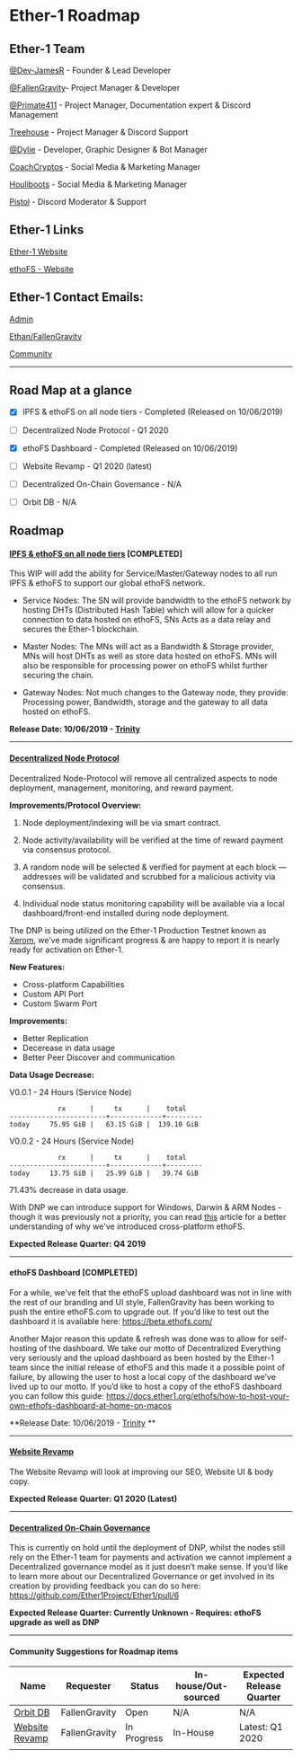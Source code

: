 # Ether-1 Roadmap

## Ether-1 Team

[@Dev-JamesR](https://github.com/Dev-JamesR) - Founder & Lead Developer

[@FallenGravity](https://github.com/fallengravity)- Project Manager & Developer

[@Primate411](https://github.com/Primate411) - Project Manager, Documentation expert & Discord Management

[Treehouse](https://twitter.com/Cryptomark9) - Project Manager & Discord Support

[@Dylie](https://github.com/dylie) - Developer, Graphic Designer & Bot Manager

[CoachCryptos](https://twitter.com/CoachCryptos) - Social Media & Marketing Manager

[Houliboots](https://twitter.com/Top5Global) - Social Media & Marketing Manager

[Pistol](https://twitter.com/pistolcrypt) - Discord Moderator & Support

## Ether-1 Links

[Ether-1 Website](https://ether1.org)

[ethoFS - Website](https://beta.ethofs.com)

## Ether-1 Contact Emails:

[Admin](mailto:admin@ether1.org)

[Ethan/FallenGravity](mailto:ethan@ether1.org)

[Community](mailto:community@ether1.org)

* * *

## Road Map at a glance

-   [x] IPFS & ethoFS on all node tiers - Completed (Released on 10/06/2019)

-   [ ] Decentralized Node Protocol - Q1 2020

-   [x] ethoFS Dashboard - Completed (Released on 10/06/2019)

-   [ ] Website Revamp - Q1 2020 (latest)

-   [ ] Decentralized On-Chain Governance - N/A

-   [ ] Orbit DB - N/A

## Roadmap

#### [IPFS & ethoFS on all node tiers](https://github.com/Ether1Project/ether1-node-scripts/pull/4) [COMPLETED]

This WIP will add the ability for Service/Master/Gateway nodes to all run IPFS & ethoFS to support our global ethoFS network.

-   Service Nodes: The SN will provide bandwidth to the ethoFS network by hosting DHTs (Distributed Hash Table) which will allow for a quicker connection to data hosted on ethoFS, SNs Acts as a data relay and secures the Ether-1 blockchain.

-   Master Nodes: The MNs will act as a Bandwidth & Storage provider, MNs will host DHTs as well as store data hosted on ethoFS. MNs will also be responsible for processing power on ethoFS whilst further securing the chain.

-   Gateway Nodes: Not much changes to the Gateway node, they provide: Processing power, Bandwidth, storage and the gateway to all data hosted on ethoFS.

**Release Date: 10/06/2019 - [Trinity](https://medium.com/@Ether1Official/ethofs-on-all-nodes-its-here-1ffcadf763e)**

* * *

#### [Decentralized Node Protocol](https://github.com/Ether1Project/Ether1/pull/10)

Decentralized Node-Protocol will remove all centralized aspects to node deployment, management, monitoring, and reward payment.

**Improvements/Protocol Overview:**

1.  Node deployment/indexing will be via smart contract.

2.  Node activity/availability will be verified at the time of reward payment via consensus protocol.

3.  A random node will be selected & verified for payment at each block — addresses will be validated and scrubbed for a malicious activity via consensus.

4.  Individual node status monitoring capability will be available via a local dashboard/front-end installed during node deployment.

The DNP is being utilized on the Ether-1 Production Testnet known as [Xerom](https://xerom.org), we’ve made significant progress & are happy to report it is nearly ready for activation on Ether-1.

**New Features:**

-   Cross-platform Capabilities
-   Custom API Port
-   Custom Swarm Port

**Improvements:**

-   Better Replication
-   Decerease in data usage
-   Better Peer Discover and communication

**Data Usage Decrease:**

V0.0.1 - 24 Hours (Service Node)

                rx      |     tx      |    total    
    ------------------------+-------------+---------
    today     75.95 GiB |   63.15 GiB |  139.10 GiB

V0.0.2 - 24 Hours (Service Node)

                rx      |     tx      |    total    
    ------------------------+-------------+---------
    today     13.75 GiB |   25.99 GiB |   39.74 GiB

71.43% decrease in data usage.

With DNP we can introduce support for Windows, Darwin & ARM Nodes - though it was previously not a priority, you can read [this](https://) article for a better understanding of why we've introduced cross-platform ethoFS.

**Expected Release Quarter: Q4 2019**

* * *

#### ethoFS Dashboard [COMPLETED]

For a while, we’ve felt that the ethoFS upload dashboard was not in line with the rest of our branding and UI style, FallenGravity has been working to push the entire ethoFS.com to upgrade out. If you’d like to test out the dashboard it is available here: <https://beta.ethofs.com/>

Another Major reason this update & refresh was done was to allow for self-hosting of the dashboard. We take our motto of Decentralized Everything very seriously and the upload dashboard as been hosted by the Ether-1 team since the initial release of ethoFS and this made it a possible point of failure, by allowing the user to host a local copy of the dashboard we’ve lived up to our motto. If you’d like to host a copy of the ethoFS dashboard you can follow this guide: <https://docs.ether1.org/ethofs/how-to-host-your-own-ethofs-dashboard-at-home-on-macos>

**Release Date: 10/06/2019 - [Trinity](https://medium.com/@Ether1Official/ethofs-on-all-nodes-its-here-1ffcadf763e) **

* * *

#### [Website Revamp](https://github.com/Ether1Project/Roadmap/issues/2)

The Website Revamp will look at improving our SEO, Website UI & body copy.

**Expected Release Quarter: Q1 2020 (Latest)**

* * *

#### [Decentralized On-Chain Governance](https://github.com/Ether1Project/Ether1/pull/6)

This is currently on hold until the deployment of DNP, whilst the nodes still rely on the Ether-1 team for payments and activation we cannot implement a Decentralized governance model as it just doesn’t make sense. If you’d like to learn more about our Decentralized Governance or get involved in its creation by providing feedback you can do so here: <https://github.com/Ether1Project/Ether1/pull/6>

**Expected Release Quarter: Currently Unknown - Requires: ethoFS upgrade as well as DNP**

* * *

#### Community Suggestions for Roadmap items

| Name                                                                | Requester     | Status      | In-house/Out-sourced | Expected Release Quarter |
| ------------------------------------------------------------------- | ------------- | ----------- | -------------------- | ------------------------ |
| [Orbit DB](https://github.com/Ether1Project/Roadmap/issues/1)       | FallenGravity | Open        | N/A                  | N/A                      |
| [Website Revamp](https://github.com/Ether1Project/Roadmap/issues/2) | FallenGravity | In Progress | In-House             | Latest: Q1 2020          |
|                                                                     |               |             |                      |                          |
